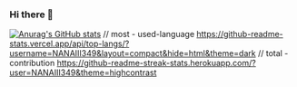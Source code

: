 ### Hi there 👋

<!--
**NANAIII349/NANAIII349** is a ✨ _special_ ✨ repository because its `README.md` (this file) appears on your GitHub profile.

Here are some ideas to get you started:

- 🔭 I’m currently working on ...
- 🌱 I’m currently learning ...
- 👯 I’m looking to collaborate on ...
- 🤔 I’m looking for help with ...
- 💬 Ask me about ...
- 📫 How to reach me: ...
- 😄 Pronouns: ...
- ⚡ Fun fact: ...
![Anurag's GitHub stats](https://github-readme-stats.vercel.app/api?username=NANAIII349&show_icons=true&theme=radical)
-->


[![Anurag's GitHub stats](https://github-readme-stats.vercel.app/api?username=NANAIII349)](https://github.com/anuraghazra/github-readme-stats)
// most - used-language
https://github-readme-stats.vercel.app/api/top-langs/?username=NANAIII349&layout=compact&hide=html&theme=dark
// total - contribution
https://github-readme-streak-stats.herokuapp.com/?user=NANAIII349&theme=highcontrast

